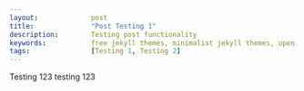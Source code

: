 ```yaml
---
layout:             post
title:              "Post Testing 1"
description:        Testing post functionality
keywords:           free jekyll themes, minimalist jekyll themes, open source jekyll themes
tags:               [Testing 1, Testing 2]
---
```


Testing 123 testing 123
